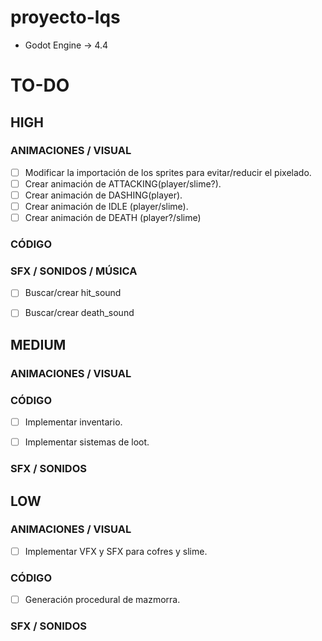 # proyecto-lqs

- Godot Engine &rarr; 4.4

# TO-DO

## HIGH

### ANIMACIONES / VISUAL
- [ ] Modificar la importación de los sprites para evitar/reducir el pixelado.
- [ ] Crear animación de ATTACKING(player/slime?).
- [ ] Crear animación de DASHING(player).
- [ ] Crear animación de IDLE (player/slime).
- [ ] Crear animación de DEATH (player?/slime)

### CÓDIGO


### SFX / SONIDOS / MÚSICA
- [ ] Buscar/crear hit_sound
- [ ] Buscar/crear death_sound



## MEDIUM

### ANIMACIONES / VISUAL


### CÓDIGO
- [ ] Implementar inventario.
- [ ] Implementar sistemas de loot.


### SFX / SONIDOS


## LOW

### ANIMACIONES / VISUAL
- [ ] Implementar VFX y SFX para cofres y slime.


### CÓDIGO
- [ ] Generación procedural de mazmorra.

### SFX / SONIDOS
